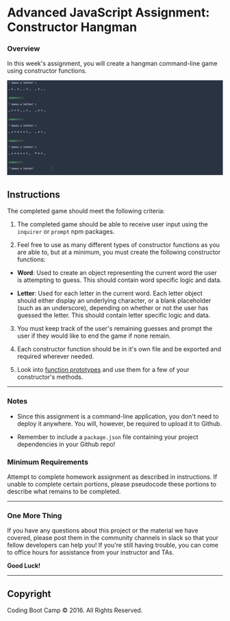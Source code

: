 # Advanced JavaScript Assignment: Constructor Hangman

### Overview

In this week's assignment, you will create a hangman command-line game using constructor functions.

![Hangman Cli](Images/01-Hangman-Cli.gif)

## Instructions

The completed game should meet the following criteria:

1. The completed game should be able to receive user input using the `inquirer` or `prompt` npm packages.

2. Feel free to use as many different types of constructor functions as you are able to, but at a minimum, you must create the following constructor functions:

  * **Word**: Used to create an object representing the current word the user is attempting to guess. This should contain word specific logic and data.

  * **Letter**: Used for each letter in the current word. Each letter object should either display an underlying character, or a blank placeholder (such as an underscore), depending on whether or not the user has guessed the letter. This should contain letter specific logic and data.

3. You must keep track of the user's remaining guesses and prompt the user if they would like to end the game if none remain.

4. Each constructor function should be in it's own file and be exported and required wherever needed.

5. Look into [function prototypes](https://www.thecodeship.com/web-development/methods-within-constructor-vs-prototype-in-javascript/) and use them for a few of your constructor's methods.

- - -

### Notes

* Since this assignment is a command-line application, you don't need to deploy it anywhere. You will, however, be required to upload it to Github.

* Remember to include a `package.json` file containing your project dependencies in your Github repo!

### Minimum Requirements

Attempt to complete homework assignment as described in instructions. If unable to complete certain portions, please pseudocode these portions to describe what remains to be completed.

- - -

### One More Thing

If you have any questions about this project or the material we have covered, please post them in the community channels in slack so that your fellow developers can help you! If you're still having trouble, you can come to office hours for assistance from your instructor and TAs.

**Good Luck!**

- - -

## Copyright

Coding Boot Camp © 2016. All Rights Reserved.
